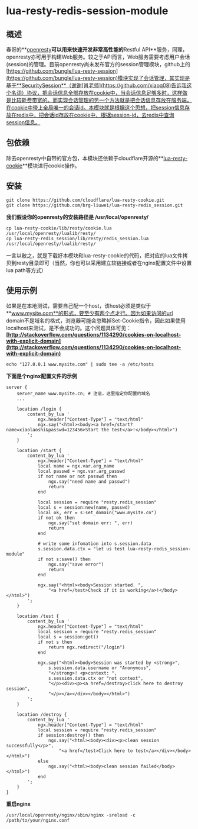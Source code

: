 lua-resty-redis-session-module
==============================

概述
----
春哥的**[openresty](http://openresty.org/)**可以用来快速开发非常高性能的**Restful API**服务，同理，openresty亦可用于构建Web服务。较之于API而言，Web服务需要考虑用户会话(session)的管理。目前openresty尚未发布官方的session管理模块，github上的[https://github.com/bungle/lua-resty-session](https://github.com/bungle/lua-resty-session)模块实现了会话管理，其实现是基于**SecuritySession**（谢谢[肖老师](https://github.com/xiaoq08)告诉我这个名词）协议，把会话信息全部存放在cookie中，当会话信息足够多时，这样做是比较耗费带宽的。而实现会话管理的另一个方法就是把会话信息存放在服务端，在cookie中带上全局唯一的会话id。本模块就是根据这个思想，把session信息存放在redis中，把会话id存放在cookie中，根据session-id，去redis中查询session信息。


包依赖
----------
除去openresty中自带的官方包，本模块还依赖于cloudflare开源的**[lua-resty-cookie](https://github.com/cloudflare/lua-resty-cookie)**模块进行cookie操作。


安装
-------
    git clone https://github.com/cloudflare/lua-resty-cookie.git
    git clone https://github.com/brg-liuwei/lua-resty-redis_session.git

**我们假设你的openresty的安装路径是 /usr/local/openresty/**

    cp lua-resty-cookie/lib/resty/cookie.lua /usr/local/openresty/lualib/resty/
    cp lua-resty-redis_session/lib/resty/redis_session.lua /usr/local/openresty/lualib/resty/

一言以敝之，就是下载好本模块和lua-resty-cookie的代码，把对应的lua文件拷贝到resty目录即可（当然，你也可以采用建立软链接或者在nginx配置文件中设置lua path等方式）
    
使用示例
--------
如果是在本地测试，需要自己配一个host，该host必须是类似于**www.mysite.com**的形式，要至少有两个点才行。因为如果访问的url domain不是域名的格式，浏览器可能会忽略掉Set-Cookie指令，因此如果使用localhost来测试，是不会成功的。这个问题具体可见： **[http://stackoverflow.com/questions/1134290/cookies-on-localhost-with-explicit-domain](http://stackoverflow.com/questions/1134290/cookies-on-localhost-with-explicit-domain)**

    echo "127.0.0.1 www.mysite.com" | sudo tee -a /etc/hosts

**下面是个nginx配置文件的示例**

    server {
        server_name www.mysite.cn; # 注意，这里指定你配置的域名
        ...
        
        location /login {
            content_by_lua '
                ngx.header["Content-Type"] = "text/html"
                ngx.say("<html><body><a href=/start?name=xiaolaoshi&passwd=123456>Start the test</a>!</body></html>")
            ';
        }
        
        location /start {
            content_by_lua '
                ngx.header["Content-Type"] = "text/html"
                local name = ngx.var.arg_name
                local passwd = ngx.var.arg_passwd
                if not name or not passwd then
                    ngx.say("need name and passwd")
                    return
                end
        
                local session = require "resty.redis_session"
                local s = session:new(name, passwd)
                local ok, err = s:set_domain("www.mysite.cn")
                if not ok then
                    ngx.say("set domain err: ", err)
                    return
                end

                # write some infomation into s.session.data
                s.session.data.ctx = "let us test lua-resty-redis_session-module"
                if not s:save() then
                    ngx.say("save error")
                    return
                end
         
                ngx.say("<html><body>Session started. ",
                    "<a href=/test>Check if it is working</a>!</body></html>")
            ';
        }
        
        location /test {
            content_by_lua '
                ngx.header["Content-Type"] = "text/html"
                local session = require "resty.redis_session"
                local s = session:get()
                if not s then
                    return ngx.redirect("/login")
                end
                
                ngx.say("<html><body>Session was started by <strong>",
                    s.session.data.username or "Anonymous",
                    "</strong>! <p>context: ",
                    s.session.data.ctx or "not context",
                    "</p><div><p><a href=/destroy>click here to destroy session",
                    "</p></a></div></body></html>")
            ';
        }
        
        location /destroy {
            content_by_lua '
                ngx.header["Content-Type"] = "text/html"
                local session = require "resty.redis_session"
                if session:destroy() then
                    ngx.say("<html><body><div><p>clean session successfully</p>",
                        "<a href=/test>Click here to test</a></div></body></html>")
                else
                    ngx.say("<html><body>clean session failed</body></html>")
                end
            ';
        }
    }

**重启nginx**

    /usr/local/openresty/nginx/sbin/nginx -sreload -c /path/to/your/nginx.conf
